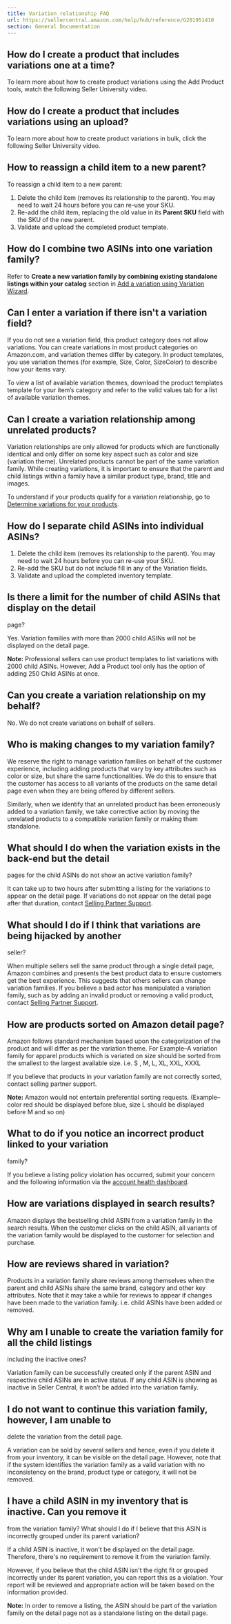 ```yaml
---
title: Variation relationship FAQ
url: https://sellercentral.amazon.com/help/hub/reference/G201951410
section: General Documentation
---
```


## How do I create a product that includes variations one at a time?  
  
To learn more about how to create product variations using the Add Product
tools, watch the following Seller University video.

## How do I create a product that includes variations using an upload?

To learn more about how to create product variations in bulk, click the
following Seller University video.

## How to reassign a child item to a new parent?

To reassign a child item to a new parent:  

  1. Delete the child item (removes its relationship to the parent). You may need to wait 24 hours before you can re-use your SKU.
  2. Re-add the child item, replacing the old value in its **Parent SKU** field with the SKU of the new parent.
  3. Validate and upload the completed product template.

## How do I combine two ASINs into one variation family?

Refer to **Create a new variation family by combining existing standalone
listings within your catalog** section in [Add a variation using Variation
Wizard](/gp/help/G202034620).

## Can I enter a variation if there isn't a variation field?

If you do not see a variation field, this product category does not allow
variations. You can create variations in most product categories on
Amazon.com, and variation themes differ by category. In product templates, you
use variation themes (for example, Size, Color, SizeColor) to describe how
your items vary.

To view a list of available variation themes, download the product templates
template for your item’s category and refer to the valid values tab for a list
of available variation themes.

## Can I create a variation relationship among unrelated products?

Variation relationships are only allowed for products which are functionally
identical and only differ on some key aspect such as color and size (variation
theme). Unrelated products cannot be part of the same variation family. While
creating variations, it is important to ensure that the parent and child
listings within a family have a similar product type, brand, title and images.

To understand if your products qualify for a variation relationship, go to
[Determine variations for your products](/gp/help/G201958220).

## How do I separate child ASINs into individual ASINs?

  

  1. Delete the child item (removes its relationship to the parent). You may need to wait 24 hours before you can re-use your SKU.
  2. Re-add the SKU but do not include fill in any of the Variation fields. 
  3. Validate and upload the completed inventory template. 

##  Is there a limit for the number of child ASINs that display on the detail
page?

Yes. Variation families with more than 2000 child ASINs will not be displayed
on the detail page.

**Note:** Professional sellers can use product templates to list variations
with 2000 child ASINs. However, Add a Product tool only has the option of
adding 250 Child ASINs at once.

## Can you create a variation relationship on my behalf?

No. We do not create variations on behalf of sellers.

## Who is making changes to my variation family?

We reserve the right to manage variation families on behalf of the customer
experience, including adding products that vary by key attributes such as
color or size, but share the same functionalities. We do this to ensure that
the customer has access to all variants of the products on the same detail
page even when they are being offered by different sellers.

Similarly, when we identify that an unrelated product has been erroneously
added to a variation family, we take corrective action by moving the unrelated
products to a compatible variation family or making them standalone.

## What should I do when the variation exists in the back-end but the detail
pages for the child ASINs do not show an active variation family?

It can take up to two hours after submitting a listing for the variations to
appear on the detail page. If variations do not appear on the detail page
after that duration, contact [Selling Partner
Support](/help/hub?ref=/cu/contact-us).

## What should I do if I think that variations are being hijacked by another
seller?

When multiple sellers sell the same product through a single detail page,
Amazon combines and presents the best product data to ensure customers get the
best experience. This suggests that others sellers can change variation
families. If you believe a bad actor has manipulated a variation family, such
as by adding an invalid product or removing a valid product, contact [Selling
Partner Support](/help/hub?ref=/cu/contact-us).

## How are products sorted on Amazon detail page?

Amazon follows standard mechanism based upon the categorization of the product
and will differ as per the variation theme. For Example–A variation family for
apparel products which is variated on size should be sorted from the smallest
to the largest available size. i.e. S , M, L, XL, XXL, XXXL

If you believe that products in your variation family are not correctly
sorted, contact selling partner support.

**Note:** Amazon would not entertain preferential sorting requests.
(Example–color red should be displayed before blue, size L should be displayed
before M and so on)

## What to do if you notice an incorrect product linked to your variation
family?

If you believe a listing policy violation has occurred, submit your concern
and the following information via the [account health
dashboard](https://share.amazon.com/abuse-submission/index.html).

## How are variations displayed in search results?

Amazon displays the bestselling child ASIN from a variation family in the
search results. When the customer clicks on the child ASIN, all variants of
the variation family would be displayed to the customer for selection and
purchase.

## How are reviews shared in variation?

Products in a variation family share reviews among themselves when the parent
and child ASINs share the same brand, category and other key attributes. Note
that it may take a while for reviews to appear if changes have been made to
the variation family. i.e. child ASINs have been added or removed.

## Why am I unable to create the variation family for all the child listings
including the inactive ones?

Variation family can be successfully created only if the parent ASIN and
respective child ASINs are in active status. If any child ASIN is showing as
inactive in Seller Central, it won’t be added into the variation family.

## I do not want to continue this variation family, however, I am unable to
delete the variation from the detail page.

A variation can be sold by several sellers and hence, even if you delete it
from your inventory, it can be visible on the detail page. However, note that
if the system identifies the variation family as a valid variation with no
inconsistency on the brand, product type or category, it will not be removed.

## I have a child ASIN in my inventory that is inactive. Can you remove it
from the variation family? What should I do if I believe that this ASIN is
incorrectly grouped under its parent variation?

If a child ASIN is inactive, it won't be displayed on the detail page.
Therefore, there's no requirement to remove it from the variation family.

However, if you believe that the child ASIN isn't the right fit or grouped
incorrectly under its parent variation, you can report this as a violation.
Your report will be reviewed and appropriate action will be taken based on the
information provided.

**Note:** In order to remove a listing, the ASIN should be part of the
variation family on the detail page not as a standalone listing on the detail
page.

